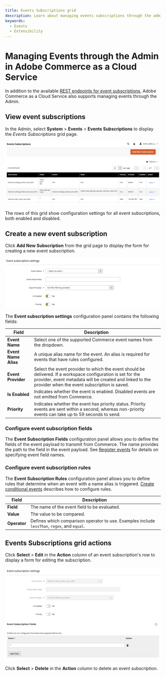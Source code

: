 ```yaml
---
title: Events Subscriptions grid
description: Learn about managing events subscriptions through the admin in Commerce Cloud Service.
keywords:
  - Events
  - Extensibility
---
```


# Managing Events through the Admin in Adobe Commerce as a Cloud Service

In addition to the available [REST endpoints for event subscriptions](./api.md), Adobe Commerce as a Cloud Service also supports managing events through the Admin.

## View event subscriptions

In the Admin, select **System** > **Events** > **Events Subscriptions** to display the _Events Subscriptions_ grid page.

![Events Subscriptions grid page](../_images/events/events-subscriptions-grid.png)

The rows of this grid show configuration settings for all event subscriptions, both enabled and disabled.

## Create a new event subscription

Click **Add New Subscription** from the grid page to display the form for creating a new event subscription.

![New event subscription](../_images/events/event-subscription-settings.png)

The **Event subscription settings** configuration panel contains the following fields:

Field | Description
--- | ---
**Event Name** | Select one of the supported Commerce event names from the dropdown.
**Event Name Alias** | A unique alias name for the event. An alias is required for events that have rules configured.
**Event Provider** | Select the event provider to which the event should be delivered. If a workspace configuration is set for the provider, event metadata will be created and linked to the provider when the event subscription is saved.
**Is Enabled** | Indicates whether the event is enabled. Disabled events are not emitted from Commerce.
**Priority** | Indicates whether the event has priority status. Priority events are sent within a second, whereas non-priority events can take up to 59 seconds to send.

### Configure event subscription fields

The **Event Subscription Fields** configuration panel allows you to define the fields of the event payload to transmit from Commerce. The name provides the path to the field in the event payload. See [Register events](./module-development.md#register-events) for details on specifying event field names.

### Configure event subscription rules

The **Event Subscription Rules** configuration panel allows you to define rules that determine when an event with a name alias is triggered. [Create conditional events](./conditional-events.md) describes how to configure rules.

Field | Description
--- | ---
**Field** | The name of the event field to be evaluated.
**Value** | The value to be compared.
**Operator** | Defines which comparison operator to use. Examples include `lessThan`, `regex`, and `equal`.

## Events Subscriptions grid actions

Click **Select** > **Edit** in the **Action** column of an event subscription's row to display a form for editing the subscription.

![Edit event subscription](../_images/events/edit-event-subscription.png)

Click **Select** > **Delete** in the **Action** column to delete an event subscription.
